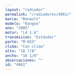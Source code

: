 ```yaml
---
layout: "radiador"
permalink: "/radiadores/4961/"
marca: "Renault"
modelo: "Kangoo"
ano: "2005"
motor: "L4 1.6"
transmision: "Estándar"
parte: "M-655"
clima: "Con clima"
alto: "18 7/8"
ancho: "16 1/8"
observaciones: ""
id: "4961"
---
```


